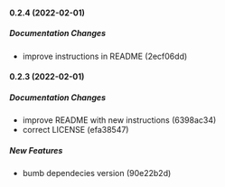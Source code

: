 #### 0.2.4 (2022-02-01)

##### Documentation Changes

*  improve instructions in README (2ecf06dd)

#### 0.2.3 (2022-02-01)

##### Documentation Changes

*  improve README with new instructions (6398ac34)
*  correct LICENSE (efa38547)

##### New Features

*  bumb dependecies version (90e22b2d)

